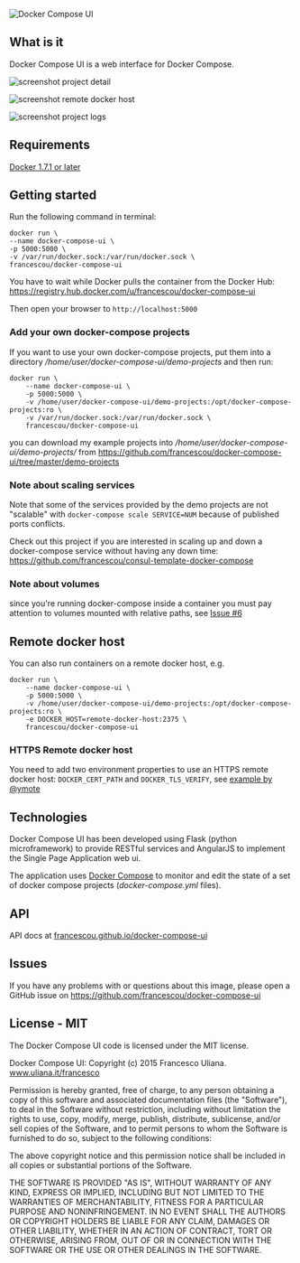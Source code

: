 ![Docker Compose UI](https://raw.githubusercontent.com/francescou/docker-compose-ui/master/static/images/logo.png)

## What is it

Docker Compose UI is a web interface for Docker Compose.

![screenshot project detail](https://raw.githubusercontent.com/francescou/docker-compose-ui/master/screenshots/project-detail.png)


![screenshot remote docker host](https://raw.githubusercontent.com/francescou/docker-compose-ui/master/screenshots/remote-host.png)

![screenshot project logs](https://raw.githubusercontent.com/francescou/docker-compose-ui/master/screenshots/logs.png)

## Requirements

[Docker 1.7.1 or later](https://github.com/docker/compose/releases/tag/1.4.2)

## Getting started

Run the following command in terminal:

    docker run \
    --name docker-compose-ui \
    -p 5000:5000 \
    -v /var/run/docker.sock:/var/run/docker.sock \
    francescou/docker-compose-ui

You have to wait while Docker pulls the container from the Docker Hub: https://registry.hub.docker.com/u/francescou/docker-compose-ui

Then open your browser to `http://localhost:5000`

### Add your own docker-compose projects

If you want to use your own docker-compose projects, put them into a directory */home/user/docker-compose-ui/demo-projects* and then run:

    docker run \
        --name docker-compose-ui \
        -p 5000:5000 \
        -v /home/user/docker-compose-ui/demo-projects:/opt/docker-compose-projects:ro \
        -v /var/run/docker.sock:/var/run/docker.sock \
        francescou/docker-compose-ui

you can download my example projects into */home/user/docker-compose-ui/demo-projects/* from https://github.com/francescou/docker-compose-ui/tree/master/demo-projects

### Note about scaling services

Note that some of the services provided by the demo projects are not "scalable" with `docker-compose scale SERVICE=NUM` because of published ports conflicts.

Check out this project if you are interested in scaling up and down a docker-compose service without having any down time: https://github.com/francescou/consul-template-docker-compose


### Note about volumes

since you're running docker-compose inside a container you must pay attention to volumes mounted with relative paths, see [Issue #6](https://github.com/francescou/docker-compose-ui/issues/6)

## Remote docker host

You can also run containers on a remote docker host, e.g.

    docker run \
        --name docker-compose-ui \
        -p 5000:5000 \
        -v /home/user/docker-compose-ui/demo-projects:/opt/docker-compose-projects:ro \
        -e DOCKER_HOST=remote-docker-host:2375 \
        francescou/docker-compose-ui


### HTTPS Remote docker host

You need to add two environment properties to use an HTTPS remote docker host: `DOCKER_CERT_PATH` and `DOCKER_TLS_VERIFY`, see [example by @ymote](https://github.com/francescou/docker-compose-ui/issues/5#issuecomment-135697832)

## Technologies

Docker Compose UI has been developed using Flask (python microframework) to provide RESTful services and AngularJS to implement the Single Page Application web ui.

The application uses [Docker Compose](https://docs.docker.com/compose) to monitor and edit the state of a set of docker compose projects (*docker-compose.yml* files).


## API

API docs at [francescou.github.io/docker-compose-ui](http://francescou.github.io/docker-compose-ui/)

## Issues

If you have any problems with or questions about this image, please open a GitHub issue on https://github.com/francescou/docker-compose-ui

## License - MIT

The Docker Compose UI code is licensed under the MIT license.

Docker Compose UI: Copyright (c) 2015 Francesco Uliana. www.uliana.it/francesco

Permission is hereby granted, free of charge, to any person obtaining a copy
of this software and associated documentation files (the "Software"), to deal
in the Software without restriction, including without limitation the rights
to use, copy, modify, merge, publish, distribute, sublicense, and/or sell
copies of the Software, and to permit persons to whom the Software is
furnished to do so, subject to the following conditions:

The above copyright notice and this permission notice shall be included in
all copies or substantial portions of the Software.

THE SOFTWARE IS PROVIDED "AS IS", WITHOUT WARRANTY OF ANY KIND, EXPRESS OR
IMPLIED, INCLUDING BUT NOT LIMITED TO THE WARRANTIES OF MERCHANTABILITY,
FITNESS FOR A PARTICULAR PURPOSE AND NONINFRINGEMENT. IN NO EVENT SHALL THE
AUTHORS OR COPYRIGHT HOLDERS BE LIABLE FOR ANY CLAIM, DAMAGES OR OTHER
LIABILITY, WHETHER IN AN ACTION OF CONTRACT, TORT OR OTHERWISE, ARISING FROM,
OUT OF OR IN CONNECTION WITH THE SOFTWARE OR THE USE OR OTHER DEALINGS IN
THE SOFTWARE.


